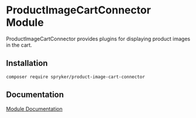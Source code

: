 # ProductImageCartConnector Module

ProductImageCartConnector provides plugins for displaying product images in the cart.

## Installation

```
composer require spryker/product-image-cart-connector
```

## Documentation

[Module Documentation](https://academy.spryker.com/developing_with_spryker/module_guide/modules.html)
